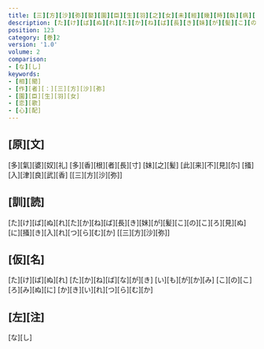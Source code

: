 ```yaml
---
title: [三][方][沙][弥][娶][園][臣][生][羽][之][女][未][經][幾][時][臥][病][作][歌][三][首]
description: [た][け][ば][ぬ][れ][た][か][ね][ば][長][き][妹][が][髪][こ][の][こ][ろ][見][ぬ][に][掻][き][入][れ][つ][ら][む][か] [[三][方][沙][弥]]
position: 123
category: [巻]2
version: '1.0'
volume: 2
comparison:
- [な][し]
keywords:
- [相][聞]
- [作][者][：][三][方][沙][弥]
- [園][臣][生][羽][女]
- [恋][歌]
- [心][配]
---
```


## [原][文]

[多][氣][婆][奴][礼] [多][香][根][者][長][寸] [妹][之][髪] [此][来][不][見][尓] [掻][入][津][良][武][香] [[三][方][沙][弥]]

## [訓][読]

[た][け][ば][ぬ][れ][た][か][ね][ば][長][き][妹][が][髪][こ][の][こ][ろ][見][ぬ][に][掻][き][入][れ][つ][ら][む][か] [[三][方][沙][弥]]

## [仮][名]

[た][け][ば][ぬ][れ] [た][か][ね][ば][な][が][き] [い][も][が][か][み] [こ][の][こ][ろ][み][ぬ][に] [か][き][い][れ][つ][ら][む][か]

## [左][注]

[な][し]
